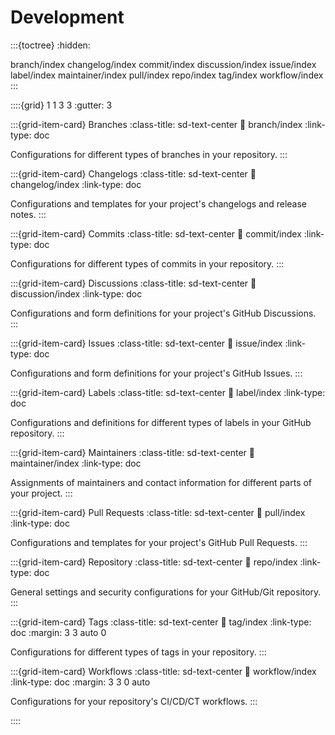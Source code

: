 # Development

:::{toctree}
:hidden:

branch/index
changelog/index
commit/index
discussion/index
issue/index
label/index
maintainer/index
pull/index
repo/index
tag/index
workflow/index
:::


::::{grid} 1 1 3 3
:gutter: 3

:::{grid-item-card} Branches
:class-title: sd-text-center
:link: branch/index
:link-type: doc

Configurations for different types of branches in your repository.
:::

:::{grid-item-card} Changelogs
:class-title: sd-text-center
:link: changelog/index
:link-type: doc

Configurations and templates for your project's changelogs and release notes.
:::

:::{grid-item-card} Commits
:class-title: sd-text-center
:link: commit/index
:link-type: doc

Configurations for different types of commits in your repository.
:::

:::{grid-item-card} Discussions
:class-title: sd-text-center
:link: discussion/index
:link-type: doc

Configurations and form definitions for your project's GitHub Discussions.
:::

:::{grid-item-card} Issues
:class-title: sd-text-center
:link: issue/index
:link-type: doc

Configurations and form definitions for your project's GitHub Issues.
:::

:::{grid-item-card} Labels
:class-title: sd-text-center
:link: label/index
:link-type: doc

Configurations and definitions for different types of labels in your GitHub repository.
:::

:::{grid-item-card} Maintainers
:class-title: sd-text-center
:link: maintainer/index
:link-type: doc

Assignments of maintainers and contact information for different parts of your project.
:::

:::{grid-item-card} Pull Requests
:class-title: sd-text-center
:link: pull/index
:link-type: doc

Configurations and templates for your project's GitHub Pull Requests.
:::

:::{grid-item-card} Repository
:class-title: sd-text-center
:link: repo/index
:link-type: doc

General settings and security configurations for your GitHub/Git repository.
:::

:::{grid-item-card} Tags
:class-title: sd-text-center
:link: tag/index
:link-type: doc
:margin: 3 3 auto 0

Configurations for different types of tags in your repository.
:::

:::{grid-item-card} Workflows
:class-title: sd-text-center
:link: workflow/index
:link-type: doc
:margin: 3 3 0 auto

Configurations for your repository's CI/CD/CT workflows.
:::

::::
